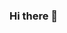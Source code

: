 ### Hi there 👋

<!--
**joakimengqvist/joakimengqvist** is a ✨ _special_ ✨ repository because its `README.md` (this file) appears on your GitHub profile.

Published NPM packages used in my own project but open for anyone to contribute to or use:

Swedish bank account validation functions
- https://www.npmjs.com/package/swedish-bank-account-validator

Input field validations
- https://www.npmjs.com/package/form-guardian

Data formatter functions
- https://www.npmjs.com/package/shapeshift-data-formatter

-->
